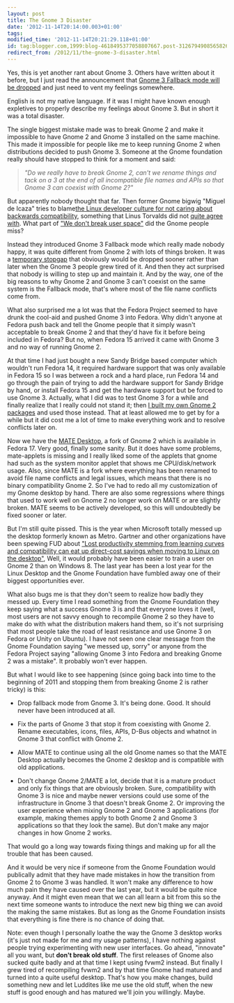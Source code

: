 ```yaml
---
layout: post
title: The Gnome 3 Disaster
date: '2012-11-14T20:14:00.003+01:00'
tags:
modified_time: '2012-11-14T20:21:29.118+01:00'
id: tag:blogger.com,1999:blog-4618495377058807667.post-3126794908565826676
redirect_from: /2012/11/the-gnome-3-disaster.html
---
```


Yes, this is yet another rant about Gnome 3.  Others have written
about it before, but I just read the announcement that [Gnome 3
Fallback mode will be dropped](http://mail.gnome.org/archives/release-team/2012-November/msg00009.html) and just need to vent my feelings
somewhere.

English is not my native language.  If it was I might have known
enough expletives to properly describe my feelings about Gnome 3.  But
in short it was a total disaster.

The single biggest mistake made was to break Gnome 2 and make it
impossible to have Gnome 2 and Gnome 3 installed on the same
machine. This made it impossible for people like me to keep running
Gnome 2 when distributions decided to push Gnome 3.  Someone at the
Gnome foundation really should have stopped to think for a moment and
said:

> _"Do we really have to break Gnome 2, can't we rename things and tack on a 3
at the end of all incompatible file names and APIs so that Gnome 3 can coexist
with Gnome 2?"_

But apparently nobody thought that far.  Then former Gnome bigwig
"Miguel de Icaza" tries to blame[the Linux developer culture for not
caring about backwards
compatibility](http://tirania.org/blog/archive/2012/Aug-29.html),
something that Linus Torvalds did not [quite agree
with](http://www.itwire.com/business-it-news/open-source/56418-torvalds-pours-scorn-on-de-icazas-desktop-claims).
What part of ["We don't break user
space"](http://www.spinics.net/lists/kernel/msg1435145.html) did the
Gnome people miss?

Instead they introduced Gnome 3 Fallback mode which really made nobody
happy, it was quite different from Gnome 2 with lots of things broken.
It was a [temporary
stopgap](https://live.gnome.org/ThreePointSeven/Features/DropOrFixFallbackMode)
that obviously would be dropped sooner rather than later when the
Gnome 3 people grew tired of it.  And then they act surprised that
nobody is willing to step up and maintain it.  And by the way, one of
the big reasons to why Gnome 2 and Gnome 3 can't coexist on the same
system is the Fallback mode, that's where most of the file name
conflicts come from.

What also surprised me a lot was that the Fedora Project seemed to
have drunk the cool-aid and pushed Gnome 3 into Fedora. Why didn't
anyone at Fedora push back and tell the Gnome people that it simply
wasn't acceptable to break Gnome 2 and that they'd have fix it before
being included in Fedora?  But no, when Fedora 15 arrived it came with
Gnome 3 and no way of running Gnome 2.

At that time I had just bought a new Sandy Bridge based computer which
wouldn't run Fedora 14, it required hardware support that was only
available in Fedora 15 so I was between a rock and a hard place, run
Fedora 14 and go through the pain of trying to add the hardware
support for Sandy Bridge by hand, or install Fedora 15 and get the
hardware support but be forced to use Gnome 3.  Actually, what I did
was to test Gnome 3 for a while and finally realize that I really
could not stand it; then [I built my own Gnome 2
packages](http://code.google.com/p/gnome-classic/) and used those
instead. That at least allowed me to get by for a while but it did
cost me a lot of time to make everything work and to resolve conflicts
later on.

Now we have the [MATE Desktop](http://mate-desktop.org/), a fork of
Gnome 2 which is available in Fedora 17.  Very good, finally some
sanity.  But it does have some problems, mate-applets is missing and I
really liked some of the applets that gnome had such as the system
monitor applet that shows me CPU/disk/network usage.  Also, since MATE
is a fork where everything has been renamed to avoid file name
conflicts and legal issues, which means that there is no binary
compatibility Gnome 2.  So I've had to redo all my customization of my
Gnome desktop by hand.  There are also some regressions where things
that used to work well on Gnome 2 no longer work on MATE or are
slightly broken.  MATE seems to be actively developed, so this will
undoubtedly be fixed sooner or later.

But I'm still quite pissed.  This is the year when Microsoft totally
messed up the desktop formerly known as Metro.  Gartner and other
organizations have been spewing FUD about ["Lost productivity stemming
from learning curves and compatibility can eat up direct-cost savings
when moving to Linux on the
desktop"](http://www.gartner.com/id=406459), Well, it would probably
have been easier to train a user on Gnome 2 than on Windows 8. The
last year has been a lost year for the Linux Desktop and the Gnome
Foundation have fumbled away one of their biggest opportunities ever.

What also bugs me is that they don't seem to realize how badly they
messed up.  Every time I read something from the Gnome Foundation they
keep saying what a success Gnome 3 is and that everyone loves it
(well, most users are not savvy enough to recompile Gnome 2 so they
have to make do with what the distribution makers hand them, so it's
not surprising that most people take the road of least resistance and
use Gnome 3 on Fedora or Unity on Ubuntu).  I have not seen one clear
message from the Gnome Foundation saying "we messed up, sorry" or
anyone from the Fedora Project saying "allowing Gnome 3 into Fedora
and breaking Gnome 2 was a mistake".  It probably won't ever happen.

But what I would like to see happening (since going back into time to
the beginning of 2011 and stopping them from breaking Gnome 2 is
rather tricky) is this:

  * Drop fallback mode from Gnome 3.  It's being done.  Good.  It should never have been introduced at all.

  * Fix the parts of Gnome 3 that stop it from coexisting with Gnome 2.  Rename executables, icons, files, APIs, D-Bus objects and whatnot in Gnome 3 that conflict with Gnome 2.

  * Allow MATE to continue using all the old Gnome names so that the MATE Desktop actually becomes the Gnome 2 desktop and is compatible with old applications.

  * Don't change Gnome 2/MATE a lot, decide that it is a mature product and only fix things that are obviously broken.  Sure, compatibility with Gnome 3 is nice and maybe newer versions could use some of the infrastructure in Gnome 3 that doesn't break Gnome 2.  Or improving the user experience when mixing Gnome 2 and Gnome 3 applications (for example, making themes apply to both Gnome 2 and Gnome 3 applications so that they look the same).  But don't make any major changes in how Gnome 2 works.

That would go a long way towards fixing things and making up for all
the trouble that has been caused.

And it would be very nice if someone from the Gnome Foundation would
publically admit that they have made mistakes in how the transition
from Gnome 2 to Gnome 3 was handled.  It won't make any difference to
how much pain they have caused over the last year, but it would be
quite nice anyway.  And it might even mean that we can all learn a bit
from this so the next time someone wants to introduce the next new big
thing we can avoid the making the same mistakes.  But as long as the
Gnome Foundation insists that everything is fine there is no chance of
doing that.

Note: even though I personally loathe the way the Gnome 3 desktop
works (it's just not made for me and my usage patterns), I have
nothing against people trying experimenting with new user interfaces.
Go ahead, "innovate" all you want, but **don't break old stuff**.  The
first releases of Gnome also sucked quite badly and at that time I
kept using fvwm2 instead.  But finally I grew tired of recompiling
fvwm2 and by that time Gnome had matured and turned into a quite
useful desktop.  That's how you make changes, build something new and
let Luddites like me use the old stuff, when the new stuff is good
enough and has matured we'll join you willingly.  Maybe.


